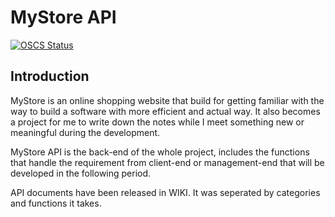 # MyStore API

[![OSCS Status](https://www.oscs1024.com/platform/badge/LeanneTN/mystore-api-dev.svg?size=small)](https://www.oscs1024.com/project/LeanneTN/mystore-api-dev?ref=badge_small)

## Introduction
MyStore is an online shopping website that build for getting familiar with
the way to build a software with more efficient and actual way. It also becomes
a project for me to write down the notes while I meet something new or meaningful
during the development.

MyStore API is the back-end of the whole project, includes the functions that 
handle the requirement from client-end or management-end that will be 
developed in the following period.

API documents have been released in WIKI. It was seperated by categories and functions it takes.

